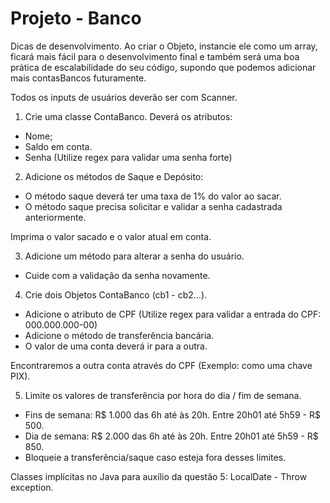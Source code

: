 # Projeto - Banco

Dicas de desenvolvimento. Ao criar o Objeto, instancie ele como um array, ficará mais fácil para o desenvolvimento final e também será uma boa prática de escalabilidade do seu código, supondo que podemos adicionar mais contasBancos futuramente.
 
Todos os inputs de usuários deverão ser com Scanner.
 
1) Crie uma classe ContaBanco. Deverá os atributos:
- Nome;
- Saldo em conta.
- Senha (Utilize regex para validar uma senha forte)
 
2) Adicione os métodos de Saque e Depósito:
- O método saque deverá ter uma taxa de 1% do valor ao sacar.
- O método saque precisa solicitar e validar a senha cadastrada anteriormente.
 
Imprima o valor sacado e o valor atual em conta.
 
3) Adicione um método para alterar a senha do usuário.
- Cuide com a validação da senha novamente.
 
4) Crie dois Objetos ContaBanco (cb1 - cb2...).
- Adicione o atributo de CPF (Utilize regex para validar a entrada do CPF: 000.000.000-00)
- Adicione o método de transferência bancária.
- O valor de uma conta deverá ir para a outra.
 
Encontraremos a outra conta através do CPF (Exemplo: como uma chave PIX).
 
5) Limite os valores de transferência por hora do dia / fim de semana.
- Fins de semana: R$ 1.000 das 6h até às
20h.
Entre 20h01 até 5h59 - R$ 500.
- Dia de semana: R$ 2.000 das 6h até às 20h.
Entre 20h01 até 5h59 - R$ 850.
- Bloqueie a transferência/saque caso esteja fora desses limites.
 
Classes implícitas no Java para auxílio da questão 5: LocalDate - Throw exception.
